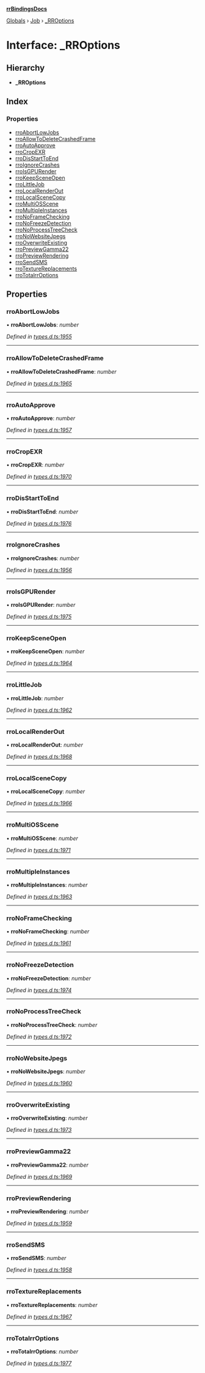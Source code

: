 **[rrBindingsDocs](../README.md)**

[Globals](../README.md) › [Job](../modules/job.md) › [_RROptions](job._rroptions.md)

# Interface: _RROptions

## Hierarchy

* **_RROptions**

## Index

### Properties

* [rroAbortLowJobs](job._rroptions.md#rroabortlowjobs)
* [rroAllowToDeleteCrashedFrame](job._rroptions.md#rroallowtodeletecrashedframe)
* [rroAutoApprove](job._rroptions.md#rroautoapprove)
* [rroCropEXR](job._rroptions.md#rrocropexr)
* [rroDisStartToEnd](job._rroptions.md#rrodisstarttoend)
* [rroIgnoreCrashes](job._rroptions.md#rroignorecrashes)
* [rroIsGPURender](job._rroptions.md#rroisgpurender)
* [rroKeepSceneOpen](job._rroptions.md#rrokeepsceneopen)
* [rroLittleJob](job._rroptions.md#rrolittlejob)
* [rroLocalRenderOut](job._rroptions.md#rrolocalrenderout)
* [rroLocalSceneCopy](job._rroptions.md#rrolocalscenecopy)
* [rroMultiOSScene](job._rroptions.md#rromultiosscene)
* [rroMultipleInstances](job._rroptions.md#rromultipleinstances)
* [rroNoFrameChecking](job._rroptions.md#rronoframechecking)
* [rroNoFreezeDetection](job._rroptions.md#rronofreezedetection)
* [rroNoProcessTreeCheck](job._rroptions.md#rronoprocesstreecheck)
* [rroNoWebsiteJpegs](job._rroptions.md#rronowebsitejpegs)
* [rroOverwriteExisting](job._rroptions.md#rrooverwriteexisting)
* [rroPreviewGamma22](job._rroptions.md#rropreviewgamma22)
* [rroPreviewRendering](job._rroptions.md#rropreviewrendering)
* [rroSendSMS](job._rroptions.md#rrosendsms)
* [rroTextureReplacements](job._rroptions.md#rrotexturereplacements)
* [rroTotalrrOptions](job._rroptions.md#rrototalrroptions)

## Properties

###  rroAbortLowJobs

• **rroAbortLowJobs**: *number*

*Defined in [types.d.ts:1955](https://github.com/Novalis15/RoyalRender-OpenExtensions/blob/5ba4523/rrNodeJS_rrBindings/nodeJS/win64/v6/types.d.ts#L1955)*

___

###  rroAllowToDeleteCrashedFrame

• **rroAllowToDeleteCrashedFrame**: *number*

*Defined in [types.d.ts:1965](https://github.com/Novalis15/RoyalRender-OpenExtensions/blob/5ba4523/rrNodeJS_rrBindings/nodeJS/win64/v6/types.d.ts#L1965)*

___

###  rroAutoApprove

• **rroAutoApprove**: *number*

*Defined in [types.d.ts:1957](https://github.com/Novalis15/RoyalRender-OpenExtensions/blob/5ba4523/rrNodeJS_rrBindings/nodeJS/win64/v6/types.d.ts#L1957)*

___

###  rroCropEXR

• **rroCropEXR**: *number*

*Defined in [types.d.ts:1970](https://github.com/Novalis15/RoyalRender-OpenExtensions/blob/5ba4523/rrNodeJS_rrBindings/nodeJS/win64/v6/types.d.ts#L1970)*

___

###  rroDisStartToEnd

• **rroDisStartToEnd**: *number*

*Defined in [types.d.ts:1976](https://github.com/Novalis15/RoyalRender-OpenExtensions/blob/5ba4523/rrNodeJS_rrBindings/nodeJS/win64/v6/types.d.ts#L1976)*

___

###  rroIgnoreCrashes

• **rroIgnoreCrashes**: *number*

*Defined in [types.d.ts:1956](https://github.com/Novalis15/RoyalRender-OpenExtensions/blob/5ba4523/rrNodeJS_rrBindings/nodeJS/win64/v6/types.d.ts#L1956)*

___

###  rroIsGPURender

• **rroIsGPURender**: *number*

*Defined in [types.d.ts:1975](https://github.com/Novalis15/RoyalRender-OpenExtensions/blob/5ba4523/rrNodeJS_rrBindings/nodeJS/win64/v6/types.d.ts#L1975)*

___

###  rroKeepSceneOpen

• **rroKeepSceneOpen**: *number*

*Defined in [types.d.ts:1964](https://github.com/Novalis15/RoyalRender-OpenExtensions/blob/5ba4523/rrNodeJS_rrBindings/nodeJS/win64/v6/types.d.ts#L1964)*

___

###  rroLittleJob

• **rroLittleJob**: *number*

*Defined in [types.d.ts:1962](https://github.com/Novalis15/RoyalRender-OpenExtensions/blob/5ba4523/rrNodeJS_rrBindings/nodeJS/win64/v6/types.d.ts#L1962)*

___

###  rroLocalRenderOut

• **rroLocalRenderOut**: *number*

*Defined in [types.d.ts:1968](https://github.com/Novalis15/RoyalRender-OpenExtensions/blob/5ba4523/rrNodeJS_rrBindings/nodeJS/win64/v6/types.d.ts#L1968)*

___

###  rroLocalSceneCopy

• **rroLocalSceneCopy**: *number*

*Defined in [types.d.ts:1966](https://github.com/Novalis15/RoyalRender-OpenExtensions/blob/5ba4523/rrNodeJS_rrBindings/nodeJS/win64/v6/types.d.ts#L1966)*

___

###  rroMultiOSScene

• **rroMultiOSScene**: *number*

*Defined in [types.d.ts:1971](https://github.com/Novalis15/RoyalRender-OpenExtensions/blob/5ba4523/rrNodeJS_rrBindings/nodeJS/win64/v6/types.d.ts#L1971)*

___

###  rroMultipleInstances

• **rroMultipleInstances**: *number*

*Defined in [types.d.ts:1963](https://github.com/Novalis15/RoyalRender-OpenExtensions/blob/5ba4523/rrNodeJS_rrBindings/nodeJS/win64/v6/types.d.ts#L1963)*

___

###  rroNoFrameChecking

• **rroNoFrameChecking**: *number*

*Defined in [types.d.ts:1961](https://github.com/Novalis15/RoyalRender-OpenExtensions/blob/5ba4523/rrNodeJS_rrBindings/nodeJS/win64/v6/types.d.ts#L1961)*

___

###  rroNoFreezeDetection

• **rroNoFreezeDetection**: *number*

*Defined in [types.d.ts:1974](https://github.com/Novalis15/RoyalRender-OpenExtensions/blob/5ba4523/rrNodeJS_rrBindings/nodeJS/win64/v6/types.d.ts#L1974)*

___

###  rroNoProcessTreeCheck

• **rroNoProcessTreeCheck**: *number*

*Defined in [types.d.ts:1972](https://github.com/Novalis15/RoyalRender-OpenExtensions/blob/5ba4523/rrNodeJS_rrBindings/nodeJS/win64/v6/types.d.ts#L1972)*

___

###  rroNoWebsiteJpegs

• **rroNoWebsiteJpegs**: *number*

*Defined in [types.d.ts:1960](https://github.com/Novalis15/RoyalRender-OpenExtensions/blob/5ba4523/rrNodeJS_rrBindings/nodeJS/win64/v6/types.d.ts#L1960)*

___

###  rroOverwriteExisting

• **rroOverwriteExisting**: *number*

*Defined in [types.d.ts:1973](https://github.com/Novalis15/RoyalRender-OpenExtensions/blob/5ba4523/rrNodeJS_rrBindings/nodeJS/win64/v6/types.d.ts#L1973)*

___

###  rroPreviewGamma22

• **rroPreviewGamma22**: *number*

*Defined in [types.d.ts:1969](https://github.com/Novalis15/RoyalRender-OpenExtensions/blob/5ba4523/rrNodeJS_rrBindings/nodeJS/win64/v6/types.d.ts#L1969)*

___

###  rroPreviewRendering

• **rroPreviewRendering**: *number*

*Defined in [types.d.ts:1959](https://github.com/Novalis15/RoyalRender-OpenExtensions/blob/5ba4523/rrNodeJS_rrBindings/nodeJS/win64/v6/types.d.ts#L1959)*

___

###  rroSendSMS

• **rroSendSMS**: *number*

*Defined in [types.d.ts:1958](https://github.com/Novalis15/RoyalRender-OpenExtensions/blob/5ba4523/rrNodeJS_rrBindings/nodeJS/win64/v6/types.d.ts#L1958)*

___

###  rroTextureReplacements

• **rroTextureReplacements**: *number*

*Defined in [types.d.ts:1967](https://github.com/Novalis15/RoyalRender-OpenExtensions/blob/5ba4523/rrNodeJS_rrBindings/nodeJS/win64/v6/types.d.ts#L1967)*

___

###  rroTotalrrOptions

• **rroTotalrrOptions**: *number*

*Defined in [types.d.ts:1977](https://github.com/Novalis15/RoyalRender-OpenExtensions/blob/5ba4523/rrNodeJS_rrBindings/nodeJS/win64/v6/types.d.ts#L1977)*